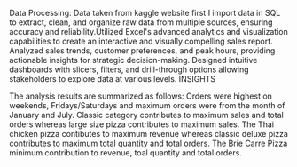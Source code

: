 Data Processing:
Data taken from kaggle website first I import data in SQL to extract, clean, and organize raw data from multiple sources, ensuring accuracy and reliability.Utilized Excel's advanced analytics and visualization capabilities to create an interactive and visually compelling sales report.
Analyzed sales trends, customer preferences, and peak hours, providing actionable insights for strategic decision-making.
Designed intuitive dashboards with slicers, filters, and drill-through options allowing stakeholders to explore data at various levels.
INSIGHTS

The analysis results are summarized as follows:
Orders were highest on weekends, Fridays/Saturdays and maximum orders were from the month of January and July.
Classic category contributes to maximum sales and total orders whereas large size pizza contributes to maximum sales.
The Thai chicken pizza contibutes to maximum revenue whereas classic deluxe pizza contributes to maximum total quantity and total orders.
The Brie Carre Pizza minimum contribution to revenue, toal quantity and total orders.
